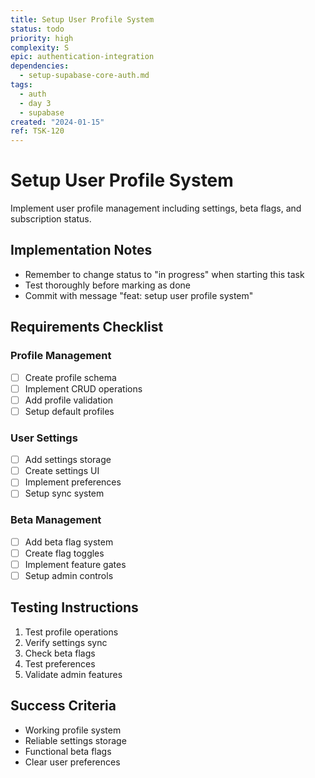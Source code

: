 ```yaml
---
title: Setup User Profile System
status: todo
priority: high
complexity: S
epic: authentication-integration
dependencies:
  - setup-supabase-core-auth.md
tags:
  - auth
  - day 3
  - supabase
created: "2024-01-15"
ref: TSK-120
---
```


# Setup User Profile System

Implement user profile management including settings, beta flags, and subscription status.

## Implementation Notes

- Remember to change status to "in progress" when starting this task
- Test thoroughly before marking as done
- Commit with message "feat: setup user profile system"

## Requirements Checklist

### Profile Management

- [ ] Create profile schema
- [ ] Implement CRUD operations
- [ ] Add profile validation
- [ ] Setup default profiles

### User Settings

- [ ] Add settings storage
- [ ] Create settings UI
- [ ] Implement preferences
- [ ] Setup sync system

### Beta Management

- [ ] Add beta flag system
- [ ] Create flag toggles
- [ ] Implement feature gates
- [ ] Setup admin controls

## Testing Instructions

1. Test profile operations
2. Verify settings sync
3. Check beta flags
4. Test preferences
5. Validate admin features

## Success Criteria

- Working profile system
- Reliable settings storage
- Functional beta flags
- Clear user preferences
